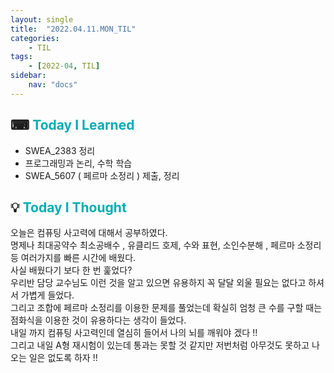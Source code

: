 ```yaml
---
layout: single
title:  "2022.04.11.MON_TIL"
categories: 
    - TIL
tags: 
    - [2022-04, TIL]
sidebar:
    nav: "docs"
---
```



## ⌨ <a style="color:#00adb5">Today I Learned</a>
- SWEA_2383 정리
- 프로그래밍과 논리, 수학 학습
- SWEA_5607 ( 페르마 소정리 ) 제출, 정리

## 💡 <a style="color:#00adb5">Today I Thought</a>
오늘은 컴퓨팅 사고력에 대해서 공부하였다.<bR>
명제나 최대공약수 최소공배수 , 유클리드 호제, 수와 표현, 소인수분해 , 페르마 소정리 등 여러가지를 빠른 시간에 배웠다.<br>
사실 배웠다기 보다 한 번 훑었다? <br>
우리반 담당 교수님도 이런 것을 알고 있으면 유용하지 꼭 달달 외울 필요는 없다고 하셔서 가볍게 들었다.<br>
그리고 조합에 페르마 소정리를 이용한 문제를 풀었는데 확실히 엄청 큰 수를 구할 때는 점화식을 이용한 것이 유용하다는 생각이 들었다.<br>
내일 까지 컴퓨팅 사고력인데 열심히 들어서 나의 뇌를 깨워야 겠다 !!<br>
그리고 내일 A형 재시험이 있는데 통과는 못할 것 같지만 저번처럼 아무것도 못하고 나오는 일은 없도록 하자 !!
